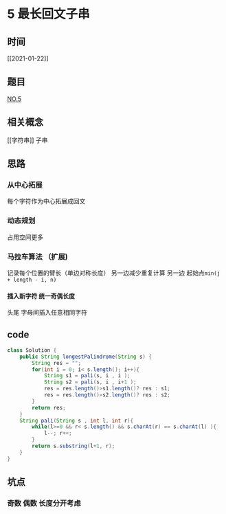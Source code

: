 # 5 最长回文子串
## 时间
[[2021-01-22]]
## 题目
[NO.5](https://leetcode-cn.com/problems/longest-palindromic-substring/description/)
## 相关概念
[[字符串]] 子串

## 思路
### 从中心拓展
每个字符作为中心拓展成回文
### 动态规划
占用空间更多
### 马拉车算法 （扩展)
记录每个位置的臂长（单边对称长度） 另一边减少重复计算
另一边 起始点`min(j + length - i, n)`
#### 插入新字符 统一奇偶长度
头尾 字母间插入任意相同字符



## code
```java
class Solution {
    public String longestPalindrome(String s) {
        String res = "";
        for(int i = 0; i< s.length(); i++){
            String s1 = pali(s, i , i );
            String s2 = pali(s, i , i+1 );
            res = res.length()>s1.length()? res : s1;
            res = res.length()>s2.length()? res : s2;
        }
        return res;
    }
    String pali(String s , int l, int r){
        while(l>=0 && r< s.length() && s.charAt(r) == s.charAt(l) ){
            l--; r++;
        }
        return s.substring(l+1, r);
    }
}

```

## 坑点
### 奇数 偶数 长度分开考虑
